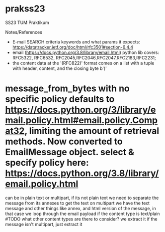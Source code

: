 # prakss23
SS23 TUM Praktikum

Notes/References
- E-mail SEARCH criteria  keywords and what params it expects: https://datatracker.ietf.org/doc/html/rfc3501#section-6.4.4 
- email (https://docs.python.org/3.8/library/email.html) python lib covers: RFC5322, RFC6532, RFC2045,RFC2046,RFC2047,RFC2183,RFC2231; 
- the content data at the '(RFC822)' format comes on a list with a tuple with header, content, and the closing byte b')'

# message_from_bytes with no specific policy defaults to https://docs.python.org/3/library/email.policy.html#email.policy.Compat32, limiting the amount of retrieval methods. Now converted to EmailMessage object. select & specify policy here: https://docs.python.org/3.8/library/email.policy.html
can be in plain text or multipart, if its not plain text we need to separate the message from its annexes to get the text
on multipart we have the text message and other things like annex, and html version of the message, in that case we loop through the email payload
if the content type is text/plain #TODO what other content types are there to consider? we extract it
if the message isn't multipart, just extract it
